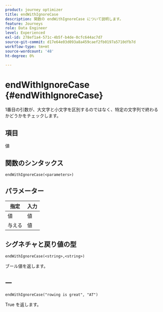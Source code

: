 ```yaml
---
product: journey optimizer
title: endWithIgnoreCase
description: 関数の endWithIgnoreCase について説明します。
feature: Journeys
role: Data Engineer
level: Experienced
exl-id: 278ef1a4-571c-4b5f-b4de-0cfc644ac7d7
source-git-commit: d17e64e03d093a8a459caef2fb0197a5710dfb7d
workflow-type: tm+mt
source-wordcount: '48'
ht-degree: 0%

---
```


# endWithIgnoreCase {#endWithIgnoreCase}

1番目の引数が、大文字と小文字を区別するのではなく、特定の文字列で終わるかどうかをチェックします。

## 項目

値

## 関数のシンタックス

`endWithIgnoreCase(<parameters>)`

## パラメーター

| 指定 | 入力 |
|-----------|------------------|
| 値 | 値 |
| 与える | 値 |

## シグネチャと戻り値の型

`endWithIgnoreCase(<string>,<string>)`

ブール値を返します。

## 一

`endWithIgnoreCase("rowing is great", "AT")`

True を返します。
